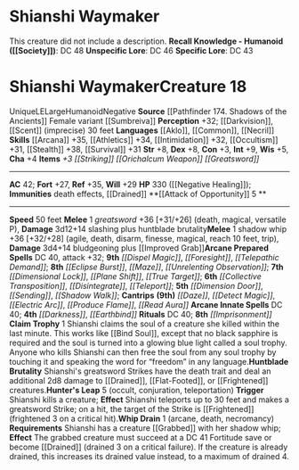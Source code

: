 ﻿---
ac: '42'
alignment: LE
all_resistance: null
burrow_speed: null
charisma: '+4'
climb_speed: null
constitution: '+3'
creature_ability:
- Attack of Opportunity
- Claim Trophy
- Huntblade Brutality
- Hunter's Leap
- Whip Drain
creature_family: null
description: 'This creature did not include a description.<br/><br/><b><u>Recall Knowledge
  - Humanoid</u> ( [[DATABASE/skill/Society|Society]] )</b>: DC 48<br/><b><u>Unspecific
  Lore</u></b>: DC 46<br/><b><u>Specific Lore</u></b>: DC 43'
dexterity: '+8'
element: null
fly_speed: null
fortitude: '+27'
hardness: null
hp: 330 ( negative healing )
id: '1806'
immunity:
- death effects
- '[[DATABASE/condition/Drained|drained]]'
intelligence: '+9'
land_speed: '50'
language:
- '[[DATABASE/language/Aklo|Aklo]]'
- '[[DATABASE/language/Common|Common]]'
- '[[DATABASE/language/Necril|Necril]]'
level: '18'
max_speed: '50'
name: Shianshi Waymaker
perception: '+32'
rarity: Unique
reflex: '+35'
resistance: null
rus_type_level: null
school: null
sense:
- '[[DATABASE/monsterability/Darkvision|greater darkvision]]'
- '[[DATABASE/monsterability/Scent|scent]] (imprecise) 30 feet'
size: Large
skill:
- '[[DATABASE/skill/Arcana|Arcana]] +35'
- '[[DATABASE/skill/Athletics|Athletics]] +34'
- '[[DATABASE/skill/Intimidation|Intimidation]] +32'
- '[[DATABASE/skill/Occultism|Occultism]] +31'
- '[[DATABASE/skill/Stealth|Stealth]] +38'
- '[[DATABASE/skill/Survival|Survival]] +31'
source: '[[DATABASE/source/Pathfinder 174. Shadows of the Ancients|Pathfinder #174:
  Shadows of the Ancients]]'
speed:
- 50 feet
spell:
- '[[DATABASE/spell/Collective Transposition|Collective Transposition]]'
- '[[DATABASE/spell/Darkness|Darkness]]'
- '[[DATABASE/spell/Daze|Daze]]'
- '[[DATABASE/spell/Detect Magic|Detect Magic]]'
- '[[DATABASE/spell/Dimension Door|Dimension Door]]'
- '[[DATABASE/spell/Dimensional Lock|Dimensional Lock]]'
- '[[DATABASE/spell/Disintegrate|Disintegrate]]'
- '[[DATABASE/spell/Dispel Magic|Dispel Magic]]'
- '[[DATABASE/spell/Earthbind|Earthbind]]'
- '[[DATABASE/spell/Eclipse Burst|Eclipse Burst]]'
- '[[DATABASE/spell/Electric Arc|Electric Arc]]'
- '[[DATABASE/spell/Foresight|Foresight]]'
- '[[DATABASE/spell/Maze|Maze]]'
- '[[DATABASE/spell/Plane Shift|PlaneShift]]'
- '[[DATABASE/spell/Produce Flame|Produce Flame]]'
- '[[DATABASE/spell/Read Aura|Read Aura]]'
- '[[DATABASE/spell/Sending|Sending]]'
- '[[DATABASE/spell/Shadow Walk|Shadow Walk]]'
- '[[DATABASE/spell/Telepathic Demand|Telepathic Demand]]'
- '[[DATABASE/spell/Teleport|Teleport]]'
- '[[DATABASE/spell/True Target|True Target]]'
- '[[DATABASE/spell/Unrelenting Observation|Unrelenting Observation]]'
strength: '+8'
strength_req: '8'
strongest_save:
- Reflex
swim_speed: null
trait:
- '[[DATABASE/trait/Humanoid|Humanoid]]'
- '[[DATABASE/trait/Negative|Negative]]'
- '[[DATABASE/trait/Unique|Unique]]'
type: Creature
vision: Greater darkvision
weakest_save:
- Fortitude
weakness: null
will: '+29'
wisdom: '+5'

---
# Shianshi Waymaker

This creature did not include a description.
**Recall Knowledge - Humanoid ([[Society]])**: DC 48
**Unspecific Lore**: DC 46
**Specific Lore**: DC 43

# Shianshi Waymaker<span class="item-type">Creature 18</span>

<span class="trait-unique item-trait">Unique</span><span class="trait-alignment item-trait">LE</span><span class="trait-size item-trait">Large</span><span class="item-trait">Humanoid</span><span class="item-trait">Negative</span>
**Source** [[Pathfinder 174. Shadows of the Ancients]]
Female variant [[Sumbreiva]]
**Perception** +32; [[Darkvision]], [[Scent]] (imprecise) 30 feet
**Languages** [[Aklo]], [[Common]], [[Necril]]
**Skills** [[Arcana]] +35, [[Athletics]] +34, [[Intimidation]] +32, [[Occultism]] +31, [[Stealth]] +38, [[Survival]] +31
**Str** +8, **Dex** +8, **Con** +3, **Int** +9, **Wis** +5, **Cha** +4
**Items** _+3 [[Striking]] [[Orichalcum Weapon]] [[Greatsword]]_

---
**AC** 42; **Fort** +27, **Ref** +35, **Will** +29
**HP** 330 ([[Negative Healing]]); **Immunities** death effects, [[Drained]]
<span class="in-box-ability">**[[Attack of Opportunity]] <span class="action-icon">5</span> ** </span>

---
**Speed** 50 feet
<span class="in-box-ability">**Melee** <span class="action-icon">1</span> _greatsword_ +36 [+31/+26] (death, magical, versatile P), **Damage** 3d12+14 slashing plus huntblade brutality</span><span class="in-box-ability">**Melee** <span class="action-icon">1</span> shadow whip +36 [+32/+28] (agile, death, disarm, finesse, magical, reach 10 feet, trip), **Damage** 3d4+14 bludgeoning plus [[Improved Grab]]</span>**Arcane Prepared Spells** DC 40, attack +32; **9th** _[[Dispel Magic]]_, _[[Foresight]]_, _[[Telepathic Demand]]_; **8th** _[[Eclipse Burst]]_, _[[Maze]]_, _[[Unrelenting Observation]]_; **7th** _[[Dimensional Lock]]_, _[[Plane Shift]]_, _[[True Target]]_; **6th** _[[Collective Transposition]]_, _[[Disintegrate]]_, _[[Teleport]]_; **5th** _[[Dimension Door]]_, _[[Sending]]_, _[[Shadow Walk]]_; **Cantrips** **(9th)** _[[Daze]]_, _[[Detect Magic]]_, _[[Electric Arc]]_, _[[Produce Flame]]_, _[[Read Aura]]_
**Arcane Innate Spells** DC 40; **4th** _[[Darkness]]_, _[[Earthbind]]_
**Rituals** DC 40; **8th** _[[Imprisonment]]_
<span class="in-box-ability">**Claim Trophy** <span class="action-icon">1</span> Shianshi claims the soul of a creature she killed within the last minute. This works like [[Bind Soul]], except that no black sapphire is required and the soul is turned into a glowing blue light called a soul trophy. Anyone who kills Shianshi can then free the soul from any soul trophy by touching it and speaking the word for “freedom” in any language.</span><span class="in-box-ability">**Huntblade Brutality** Shianshi's greatsword Strikes have the death trait and deal an additional 2d8 damage to [[Drained]], [[Flat-Footed]], or [[Frightened]] creatures.</span><span class="in-box-ability">**Hunter's Leap** <span class="action-icon">5</span> (occult, conjuration, teleportation) **Trigger** Shianshi kills a creature; **Effect** Shianshi teleports up to 30 feet and makes a greatsword Strike; on a hit, the target of the Strike is [[Frightened]] (frightened 3 on a critical hit).</span><span class="in-box-ability">**Whip Drain** <span class="action-icon">1</span> (arcane, death, necromancy) **Requirements** Shianshi has a creature [[Grabbed]] with her shadow whip; **Effect** The grabbed creature must succeed at a DC 41 Fortitude save or become [[Drained]] (drained 3 on a critical failure). If the creature is already drained, this increases its drained value instead, to a maximum of drained 4.</span>
